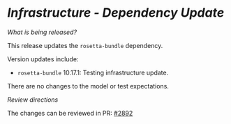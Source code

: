 # _Infrastructure - Dependency Update_

_What is being released?_

This release updates the `rosetta-bundle` dependency.

Version updates include:
- `rosetta-bundle` 10.17.1: Testing infrastructure update.

There are no changes to the model or test expectations.

_Review directions_

The changes can be reviewed in PR: [#2892](https://github.com/finos/common-domain-model/pull/2892)
